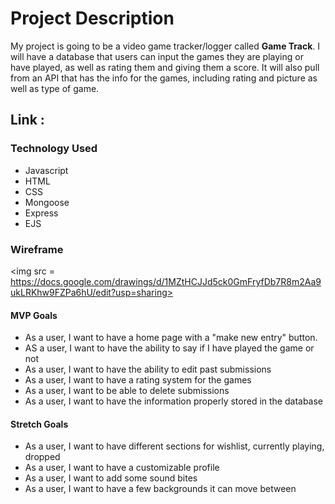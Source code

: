 # Project Description

My project is going to be a video game tracker/logger called **Game Track**. I will have a database that users can input the games they are playing or have played, as well as rating them and giving them a score. It will also pull from an API that has the info for the games, including rating and picture as well as type of game.

## Link : 


### **Technology Used**
- Javascript
- HTML
- CSS
- Mongoose
- Express
- EJS

### **Wireframe**
<img src = https://docs.google.com/drawings/d/1MZtHCJJd5ck0GmFryfDb7R8m2Aa9ukLRKhw9FZPa6hU/edit?usp=sharing>

#### MVP Goals
* As a user, I want to have a home page with a "make new entry" button.
* AS a user, I want to have the ability to say if I have played the game or not
* As a user, I want to have the ability to edit past submissions
* As a user, I want to have a rating system for the games
* As a user, I want to be able to delete submissions
* As a user, I want to have the information properly stored in the database

#### Stretch Goals
* As a user, I want to have different sections for wishlist, currently playing, dropped
* As a user, I want to have a customizable profile
* As a user, I want to add some sound bites
* As a user, I want to have a few backgrounds it can move between